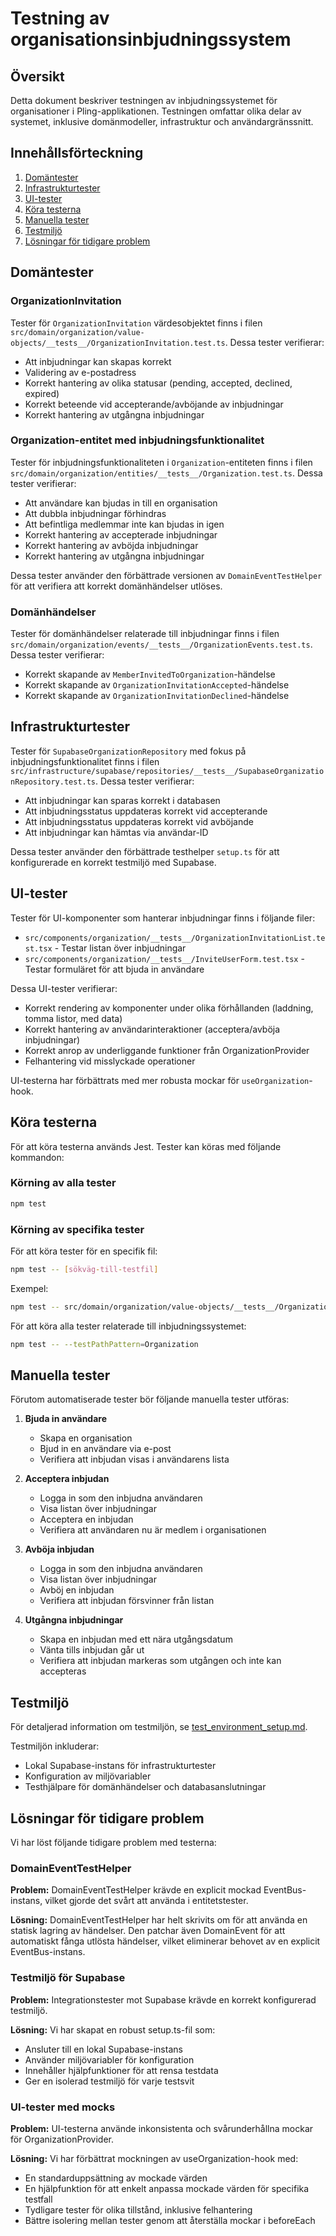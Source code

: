 # Testning av organisationsinbjudningssystem

## Översikt

Detta dokument beskriver testningen av inbjudningssystemet för organisationer i Pling-applikationen. Testningen omfattar olika delar av systemet, inklusive domänmodeller, infrastruktur och användargränssnitt.

## Innehållsförteckning

1. [Domäntester](#domäntester)
2. [Infrastrukturtester](#infrastrukturtester)
3. [UI-tester](#ui-tester)
4. [Köra testerna](#köra-testerna)
5. [Manuella tester](#manuella-tester)
6. [Testmiljö](#testmiljö)
7. [Lösningar för tidigare problem](#lösningar-för-tidigare-problem)

## Domäntester

### OrganizationInvitation

Tester för `OrganizationInvitation` värdesobjektet finns i filen `src/domain/organization/value-objects/__tests__/OrganizationInvitation.test.ts`. Dessa tester verifierar:

- Att inbjudningar kan skapas korrekt
- Validering av e-postadress
- Korrekt hantering av olika statusar (pending, accepted, declined, expired)
- Korrekt beteende vid accepterande/avböjande av inbjudningar
- Korrekt hantering av utgångna inbjudningar

### Organization-entitet med inbjudningsfunktionalitet

Tester för inbjudningsfunktionaliteten i `Organization`-entiteten finns i filen `src/domain/organization/entities/__tests__/Organization.test.ts`. Dessa tester verifierar:

- Att användare kan bjudas in till en organisation
- Att dubbla inbjudningar förhindras
- Att befintliga medlemmar inte kan bjudas in igen
- Korrekt hantering av accepterade inbjudningar
- Korrekt hantering av avböjda inbjudningar
- Korrekt hantering av utgångna inbjudningar

Dessa tester använder den förbättrade versionen av `DomainEventTestHelper` för att verifiera att korrekt domänhändelser utlöses.

### Domänhändelser

Tester för domänhändelser relaterade till inbjudningar finns i filen `src/domain/organization/events/__tests__/OrganizationEvents.test.ts`. Dessa tester verifierar:

- Korrekt skapande av `MemberInvitedToOrganization`-händelse
- Korrekt skapande av `OrganizationInvitationAccepted`-händelse
- Korrekt skapande av `OrganizationInvitationDeclined`-händelse

## Infrastrukturtester

Tester för `SupabaseOrganizationRepository` med fokus på inbjudningsfunktionalitet finns i filen `src/infrastructure/supabase/repositories/__tests__/SupabaseOrganizationRepository.test.ts`. Dessa tester verifierar:

- Att inbjudningar kan sparas korrekt i databasen
- Att inbjudningsstatus uppdateras korrekt vid accepterande
- Att inbjudningsstatus uppdateras korrekt vid avböjande
- Att inbjudningar kan hämtas via användar-ID

Dessa tester använder den förbättrade testhelper `setup.ts` för att konfigurerade en korrekt testmiljö med Supabase.

## UI-tester

Tester för UI-komponenter som hanterar inbjudningar finns i följande filer:

- `src/components/organization/__tests__/OrganizationInvitationList.test.tsx` - Testar listan över inbjudningar
- `src/components/organization/__tests__/InviteUserForm.test.tsx` - Testar formuläret för att bjuda in användare

Dessa UI-tester verifierar:

- Korrekt rendering av komponenter under olika förhållanden (laddning, tomma listor, med data)
- Korrekt hantering av användarinteraktioner (acceptera/avböja inbjudningar)
- Korrekt anrop av underliggande funktioner från OrganizationProvider
- Felhantering vid misslyckade operationer

UI-testerna har förbättrats med mer robusta mockar för `useOrganization`-hook.

## Köra testerna

För att köra testerna används Jest. Tester kan köras med följande kommandon:

### Körning av alla tester

```bash
npm test
```

### Körning av specifika tester

För att köra tester för en specifik fil:

```bash
npm test -- [sökväg-till-testfil]
```

Exempel:

```bash
npm test -- src/domain/organization/value-objects/__tests__/OrganizationInvitation.test.ts
```

För att köra alla tester relaterade till inbjudningssystemet:

```bash
npm test -- --testPathPattern=Organization
```

## Manuella tester

Förutom automatiserade tester bör följande manuella tester utföras:

1. **Bjuda in användare**
   - Skapa en organisation
   - Bjud in en användare via e-post
   - Verifiera att inbjudan visas i användarens lista

2. **Acceptera inbjudan**
   - Logga in som den inbjudna användaren
   - Visa listan över inbjudningar
   - Acceptera en inbjudan
   - Verifiera att användaren nu är medlem i organisationen

3. **Avböja inbjudan**
   - Logga in som den inbjudna användaren
   - Visa listan över inbjudningar
   - Avböj en inbjudan
   - Verifiera att inbjudan försvinner från listan

4. **Utgångna inbjudningar**
   - Skapa en inbjudan med ett nära utgångsdatum
   - Vänta tills inbjudan går ut
   - Verifiera att inbjudan markeras som utgången och inte kan accepteras

## Testmiljö

För detaljerad information om testmiljön, se [test_environment_setup.md](./test_environment_setup.md).

Testmiljön inkluderar:

- Lokal Supabase-instans för infrastrukturtester
- Konfiguration av miljövariabler
- Testhjälpare för domänhändelser och databasanslutningar

## Lösningar för tidigare problem

Vi har löst följande tidigare problem med testerna:

### DomainEventTestHelper

**Problem:** DomainEventTestHelper krävde en explicit mockad EventBus-instans, vilket gjorde det svårt att använda i entitetstester.

**Lösning:** DomainEventTestHelper har helt skrivits om för att använda en statisk lagring av händelser. Den patchar även DomainEvent för att automatiskt fånga utlösta händelser, vilket eliminerar behovet av en explicit EventBus-instans.

### Testmiljö för Supabase

**Problem:** Integrationstester mot Supabase krävde en korrekt konfigurerad testmiljö.

**Lösning:** Vi har skapat en robust setup.ts-fil som:
- Ansluter till en lokal Supabase-instans
- Använder miljövariabler för konfiguration
- Innehåller hjälpfunktioner för att rensa testdata
- Ger en isolerad testmiljö för varje testsvit

### UI-tester med mocks

**Problem:** UI-testerna använde inkonsistenta och svårunderhållna mockar för OrganizationProvider.

**Lösning:** Vi har förbättrat mockningen av useOrganization-hook med:
- En standarduppsättning av mockade värden
- En hjälpfunktion för att enkelt anpassa mockade värden för specifika testfall
- Tydligare tester för olika tillstånd, inklusive felhantering
- Bättre isolering mellan tester genom att återställa mockar i beforeEach 